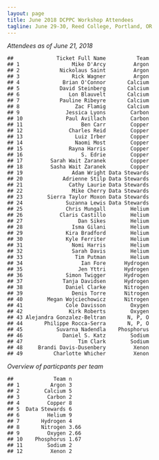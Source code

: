 ```yaml
---
layout: page
title: June 2018 DCPPC Workshop Attendees
tagline: June 29-30, Reed College, Portland, OR
---
```


_Attendees as of June 21, 2018_

    ##              Ticket Full Name          Team    
    ## 1                 Mike D'Arcy         Argon
    ## 2             Nickolaus Saint         Argon
    ## 3                 Rick Wagner         Argon
    ## 4              Brian O'Connor       Calcium
    ## 5             David Steinberg       Calcium
    ## 6                Lon Blauvelt       Calcium
    ## 7             Pauline Ribeyre       Calcium
    ## 8                  Zac Flamig       Calcium
    ## 9               Jessica Lyons        Carbon
    ## 10              Paul Avillach        Carbon
    ## 11                   Ben Carr        Copper
    ## 12               Charles Reid        Copper
    ## 13                 Luiz Irber        Copper
    ## 14                 Naomi Most        Copper
    ## 15               Rayna Harris        Copper
    ## 16                   S. Edrie        Copper
    ## 17         Sarah Wait Zaranek        Copper
    ## 18         Sasha Wait Zaranek        Copper
    ## 19                Adam Wright Data Stewards
    ## 20             Adrienne Stilp Data Stewards
    ## 21               Cathy Laurie Data Stewards
    ## 22                Mike Cherry Data Stewards
    ## 23        Sierra Taylor Moxon Data Stewards
    ## 24              Suzanna Lewis Data Stewards
    ## 25              Chris Mungall        Helium
    ## 26            Claris Castillo        Helium
    ## 27                  Dan Sikes        Helium
    ## 28                Isma Gilani        Helium
    ## 29              Kira Bradford        Helium
    ## 30              Kyle Ferriter        Helium
    ## 31                Nomi Harris        Helium
    ## 32                Sarah Davis        Helium
    ## 33                 Tim Putman        Helium
    ## 34                   Ian Fore      Hydrogen
    ## 35                  Jen Yttri      Hydrogen
    ## 36              Simon Twigger      Hydrogen
    ## 37             Tanja Davidsen      Hydrogen
    ## 38              Daniel Clarke      Nitrogen
    ## 39                Denis Torre      Nitrogen
    ## 40        Megan Wojciechowicz      Nitrogen
    ## 41              Cole Davisson        Oxygen
    ## 42               Kirk Roberts        Oxygen
    ## 43 Alejandra Gonzalez-Beltran       N, P, O
    ## 44       Philippe Rocca-Serra       N, P, O
    ## 45           Suvarna Nadendla    Phosphorus
    ## 46             Daniel S. Katz        Sodium
    ## 47                  Tim Clark        Sodium
    ## 48     Brandi Davis-Dusenbery         Xenon
    ## 49          Charlotte Whicher         Xenon

        

_Overview of particpants per team_

    ##             Team n
    ## 1          Argon 3
    ## 2        Calcium 5
    ## 3         Carbon 2
    ## 4         Copper 8
    ## 5  Data Stewards 6
    ## 6         Helium 9
    ## 7       Hydrogen 4
    ## 8       Nitrogen 3.66
    ## 9         Oxygen 2.66
    ## 10    Phosphorus 1.67
    ## 11        Sodium 2
    ## 12         Xenon 2

